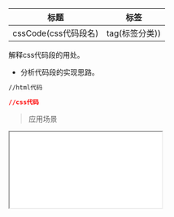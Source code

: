 | 标题                             | 标签           |
| -------------------------------- | -------------- |
| cssCode(css代码段名) | tag(标签分类)) |

解释css代码段的用处。

* 分析代码段的实现思路。

```html
//html代码
```

```css
//css代码
```

> 应用场景

<!-- demo示例代码-->
<iframe src="codes/css/html/xxx.html"></iframe>
